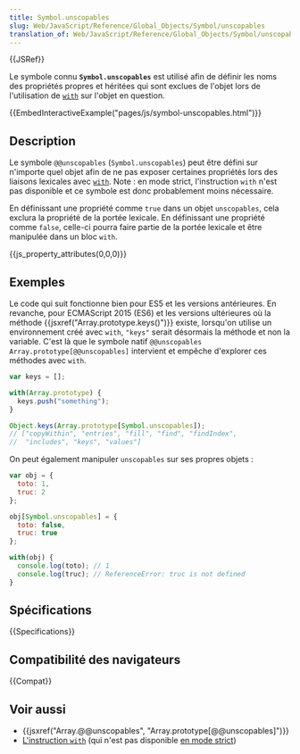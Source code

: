 ```yaml
---
title: Symbol.unscopables
slug: Web/JavaScript/Reference/Global_Objects/Symbol/unscopables
translation_of: Web/JavaScript/Reference/Global_Objects/Symbol/unscopables
---
```


{{JSRef}}

Le symbole connu **`Symbol.unscopables`** est utilisé afin de définir les noms des propriétés propres et héritées qui sont exclues de l'objet lors de l'utilisation de [`with`](/fr/docs/Web/JavaScript/Reference/Instructions/with) sur l'objet en question.

{{EmbedInteractiveExample("pages/js/symbol-unscopables.html")}}

## Description

Le symbole `@@unscopables` (`Symbol.unscopables`) peut être défini sur n'importe quel objet afin de ne pas exposer certaines propriétés lors des liaisons lexicales avec [`with`](/fr/docs/Web/JavaScript/Reference/Instructions/with). Note : en mode strict, l'instruction `with` n'est pas disponible et ce symbole est donc probablement moins nécessaire.

En définissant une propriété comme `true` dans un objet `unscopables`, cela exclura la propriété de la portée lexicale. En définissant une propriété comme `false`, celle-ci pourra faire partie de la portée lexicale et être manipulée dans un bloc `with`.

{{js_property_attributes(0,0,0)}}

## Exemples

Le code qui suit fonctionne bien pour ES5 et les versions antérieures. En revanche, pour ECMAScript 2015 (ES6) et les versions ultérieures où la méthode {{jsxref("Array.prototype.keys()")}} existe, lorsqu'on utilise un environnement créé avec `with`, `"keys"` serait désormais la méthode et non la variable. C'est là que le symbole natif `@@unscopables` `Array.prototype[@@unscopables]` intervient et empêche d'explorer ces méthodes avec `with`.

```js
var keys = [];

with(Array.prototype) {
  keys.push("something");
}

Object.keys(Array.prototype[Symbol.unscopables]);
// ["copyWithin", "entries", "fill", "find", "findIndex",
//  "includes", "keys", "values"]
```

On peut également manipuler `unscopables` sur ses propres objets :

```js
var obj = {
  toto: 1,
  truc: 2
};

obj[Symbol.unscopables] = {
  toto: false,
  truc: true
};

with(obj) {
  console.log(toto); // 1
  console.log(truc); // ReferenceError: truc is not defined
}
```

## Spécifications

{{Specifications}}

## Compatibilité des navigateurs

{{Compat}}

## Voir aussi

- {{jsxref("Array.@@unscopables", "Array.prototype[@@unscopables]")}}
- [L'instruction `with`](/fr/docs/Web/JavaScript/Reference/Instructions/with) (qui n'est pas disponible [en mode strict](/fr/docs/Web/JavaScript/Reference/Strict_mode))
